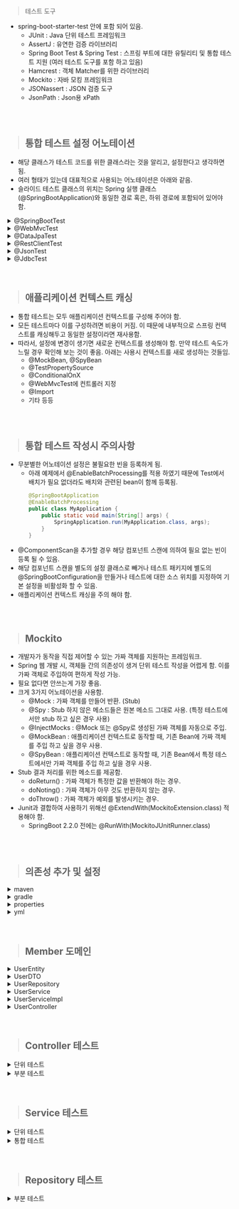 

>  테스트 도구
- spring-boot-starter-test 안에 포함 되어 있음.
  - JUnit : Java 단위 테스트 프레임워크
  - AssertJ : 유연한 검증 라이브러리
  - Spring Boot Test & Spring Test : 스프링 부트에 대한 유틸리티 및 통합 테스트 지원 (여러 테스트 도구를 포함 하고 있음)
  - Hamcrest : 객체 Matcher를 위한 라이브러리
  - Mockito : 자바 모킹 프레임워크
  - JSONassert : JSON 검증 도구
  - JsonPath : Json용 xPath

<br/>
<br/>

> ## 통합 테스트 설정 어노테이션
- 해당 클래스가 테스트 코드를 위한 클래스라는 것을 알리고, 설정한다고 생각하면 됨.
- 여러 형태가 있는데 대표적으로 사용되는 어노테이션은 아래와 같음.
- 슬라이드 테스트 클래스의 위치는 Spring 실행 클래스(@SpringBootApplication)와 동일한 경로 혹은, 하위 경로에 포함되어 있어야 함.

<details>
  <summary>@SpringBootTest</summary>

```java
@SpringBootTest(properties = { "mangkyu.blog=tistory" })
```
- 통합 테스트 환경 설정.
- 모든 빈을 스캔하고 애플리케이션 컨텍스트 생성.
  - 특정 계층만 테스트할 경우 불필요한 빈 스캔으로 시간이 오래 걸림.
  - 이를 해결하기 위해 특정 부분만 테스트할 수 있는 슬라이드 테스트를 위한 어노테이션을 제공함. (@WebMvcTest 등)
  - 슬라이스 테스트도 스프링 컨텍스트를 구성함. (단위 테스트가 아님.)
- 다양한 값을 줄 수 있음.
  - properties : 애플리케이션 실행에 필요한 properties를 Key=value 형태로 추가.
  - args : 애플리케이션의 arguments로 값 전달.
  - classes : 애플리케이션 로딩 시 사용되는 컴포넌트 클래스 정의.
  - webEnvironment : 테스트 환경 설정. (총 4가지)
    - MOCK
      - 웹 기반의 애플리케이션 컨텍스트를 생성하지만 MOCK 환경으로 제공하여 내장 서버 시작 되지 않음.
      - 웹 환경이 클래스패스에 없다면 웹이 아닌 애플리케이션 컨텍스틀를 생성함.
      - 웹 기반 MOCK 테스트를 위해 @AutoConfigureMockMVC 또는 @AutoConfigureWebTestClient와 함께 사용 가능.
    - RANDOM_PORT
      - 웹 기반의 애플리케이션 컨텍스트 생성하여 실제 웹 환경 제공.
      - 내장 서버도 실행되며 사용되지 않는 랜덤 포트를 listen 함.
    - DEFINED_PORT
      - 웹 기반의 애플리케이션 컨텍스트 생성하여 실제 웹 환경 제공.
      - 내장 서버도 실행되며 지정한 포트를 listen 함.
    - NONE
      - SpringApplication로 애플리케이션 컴텍스트 생성.
      - MOCK이나 다른 것들을 포함해 어떠한 웹 환경도 제공하지 않음.
    - 기본 값은 MOCK 이므로 실제 웹 서버 실행 안함.
    - @Transactional 설정 하면 테스트 끝난 후 DB 롤백함.
    - 만약 RANDOM_PORT, DEFINED_PORT 설정 시 별도 쓰레드에서 실제 서버가 구동되므로 @Transactional 설정 해도 롤백 불가. 또한, TestRestTemplate 의존성이 자동 추가 되므로 API 호출이 필요할 때 사용 가능.
    - 해결 방법은 TRUNCATE 명령어로 모든 데이터를 날려 버리는 것. (기본 데이터가 없다는 가정)
    - <details>
        <summary>테스트 격리 고도화하기</summary>
        
        - 테스트의 실행 주기에 개입할 수 있는 AbstractTestExecutionListener 구현체를 생성하여 등록.
        - beforeTestClass : 테스트 클래스 내의 어떠한 테스트도 실행되기 전에 테스트 클래스를 전처리하기 위해 사용.
        - prepareTestInstance : 테스트 객체를 생성하기 위한 전처리 작업.
        - beforeTestMethod : BeforeEach와 같은 Before 콜백들이 실행되기 전에 테스트를 전처리 할 때 사용.
        - beforeTestExecution : BeforeEach와 같은 Before 콜백들이 실행된 후에 테스트를 전처리 할 때 사용.
        - afterTestExecution : AfterEach와 같은 After 콜백들이 실행되기 전에 테스트를 후처리 할 때 사용.
        - afterTestMethod : AfterEach와 같은 After 콜백들이 실행된 후에 테스트를 후처리 할 때 사용.
        - afterTestClass : 모든 테스트의 실행이 끝나고, 테스트 클래스를 후처리할 때 사용.
          ```java
          public class AcceptanceTestExecutionListener extends AbstractTestExecutionListener {
            @Override
            public void afterTestMethod(final TestContext testContext) {
                final JdbcTemplate jdbcTemplate = getJdbcTemplate(testContext);
                final List<String> truncateQueries = getTruncateQueries(jdbcTemplate);
                truncateTables(jdbcTemplate, truncateQueries);
            }
          
            private List<String> getTruncateQueries(final JdbcTemplate jdbcTemplate) {
                return jdbcTemplate.queryForList("SELECT Concat('TRUNCATE TABLE ', TABLE_NAME, ';') AS q FROM INFORMATION_SCHEMA.TABLES WHERE TABLE_SCHEMA = 'PUBLIC'", String.class);
            }
          
            private JdbcTemplate getJdbcTemplate(final TestContext testContext) {
                return testContext.getApplicationContext().getBean(JdbcTemplate.class);
            }
          
            private void truncateTables(final JdbcTemplate jdbcTemplate, final List<String> truncateQueries) {
                execute(jdbcTemplate, "SET REFERENTIAL_INTEGRITY FALSE");
                truncateQueries.forEach(v -> execute(jdbcTemplate, v));
                execute(jdbcTemplate, "SET REFERENTIAL_INTEGRITY TRUE");
            }
            private void execute(final JdbcTemplate jdbcTemplate, final String query) {
                jdbcTemplate.execute(query);
            }
          }
          ```
          ```java
          @SpringBootTest(webEnvironment = SpringBootTest.WebEnvironment.RANDOM_PORT)
          @Retention(RetentionPolicy.RUNTIME)
          @TestExecutionListeners(value = {AcceptanceTestExecutionListener.class,}, mergeMode = TestExecutionListeners.MergeMode.MERGE_WITH_DEFAULTS)
          public @interface AcceptanceTest {
          }
          ```
          ```java
          @AcceptanceTest
          class MyTest {
                  
          }
          ``` 
          </details>
  
</details>

<details>
  <summary>@WebMvcTest</summary>

```java
@WebMvcTest(UserController.class)
class UserControllerTest {
}
```
- 슬라이드 테스트. (통합 테스트이며 부분 테스트임.)
- 컨트롤러 테스트용. 
- 컨트롤러와 연관된 빈들만 제한적으로 찾아서 등록. (@Component, @ConfigurationProperties 스캔 안함)
  - @Controller, @RestController
  - @ControllerAdvice, @RestControllerAdvice
  - @JsonComponent
  - Filter
  - WebMvcConfigurer
  - HandlerMethodArgumentResolver
  - 기타 등등
- 내장된 서블릿 컨테이너가 랜덤 포트로 실행.
- 내부에 @AutoConfigureMockMvc가 있기에 @Autowired로 MockMvc 주입 받을 수 있음.
- 컨트롤러가 의존하는 Bean이 있다면 @MockBean, @SpyBean을 사용해 주어야 함. 
  - 이 경우 새로운 애플리케이션 컨택스트를 필요로 하므로 주의 해야 함.
</details>

<details>
  <summary>@DataJpaTest</summary>

```java
@DataJpaTest
class MyRepositoryTests {
}
```
- 슬라이드 테스트. (통합 테스트이며 부분 테스트임.)
- JPA repository 테스트용.
- @Entity 스캔하고 테스트를 위한 TestEntityManager를 사용해 JPA repository 설정함. (@Component, @ConfigurationProperties 스캔 안함.)
- @Transactional이 포함되어 있어 테스트 끝나면 롤백 됨.
- 롤백을 원하지 않을 경우 @Rollback(false) 추가.
- 만약 properties에 DB 클래스 패스가 존재한다면 자동으로 해당 DB에 연결 됨. (default H2)
- 내장 DB를 사용하고 싶지 않다면 @AutoConfigureTestDatabase(replace = Replace.NONE) 추가.

</details>

<details>
  <summary>@RestClientTest</summary>

- 슬라이드 테스트. (통합 테스트이며 부분 테스트임.)
- RestTemplate 테스트용.
</details>

<details>
  <summary>@JsonTest</summary>

- 슬라이드 테스트. (통합 테스트이며 부분 테스트임.)
- json 관련 테스트를 위해 gson이나 objectMapper 등의 의존성이 필요한 경우 사용.
</details>

<details>
  <summary>@JdbcTest</summary>

- 슬라이드 테스트. (통합 테스트이며 부분 테스트임.)
- Datasource와 JdbcTemplate만 필요한 경우 사용.
- mybatis 사용할 경우 적용.
</details>

<br/>
<br/>

> ## 애플리케이션 컨텍스트 캐싱

- 통합 테스트는 모두 애플리케이션 컨텍스트를 구성해 주어야 함.
- 모든 테스트마다 이를 구성하려면 비용이 커짐. 이 때문에 내부적으로 스프링 컨텍스트를 캐싱해두고 동일한 설정이라면 재사용함.
- 따라서, 설정에 변경이 생기면 새로운 컨텍스트를 생성해야 함. 만약 테스트 속도가 느릴 경우 확인해 보는 것이 좋음. 아래는 사용시 컨텍스트를 새로 생성하는 것들임.
  - @MockBean, @SpyBean
  - @TestPropertySource
  - @ConditionalOnX
  - @WebMvcTest에 컨트롤러 지정
  - @Import
  - 기타 등등

<br/>
<br/>

> ## 통합 테스트 작성시 주의사항
- 무분별한 어노테이션 설정은 불필요한 빈을 등록하게 됨.
  - 아래 예제에서 @EnableBatchProcessing를 적용 하였기 때문에 Test에서 배치가 필요 없더라도 배치와 관련된 bean이 함께 등록됨. 
    ```java
    @SpringBootApplication
    @EnableBatchProcessing
    public class MyApplication {
        public static void main(String[] args) {
            SpringApplication.run(MyApplication.class, args);
        }
    }
    ```
- @ComponentScan을 추가할 경우 해당 컴포넌트 스캔에 의하여 필요 없는 빈이 등록 될 수 있음.
- 해당 컴포넌트 스캔을 별도의 설정 클래스로 빼거나 테스트 패키지에 별도의 @SpringBootConfiguration을 만들거나 테스트에 대한 소스 위치를 지정하여 기본 설정을 비활성화 할 수 있음.
- 애플리케이션 컨텍스트 캐싱을 주의 해야 함.

<br/>
<br/>

> ## Mockito
- 개발자가 동작을 직접 제어할 수 있는 가짜 객체를 지원하는 프레임워크.
- Spring 웹 개발 시, 객체들 간의 의존성이 생겨 단위 테스트 작성을 어렵게 함. 이를 가짜 객체로 주입하여 편하게 작성 가능.
- 필요 없다면 안쓰는게 가장 좋음.
- 크게 3가지 어노테이션을 사용함.
  - @Mock : 가짜 객체를 만들어 반환. (Stub)
  - @Spy : Stub 하지 않은 메소드들은 원본 메소드 그대로 사용. (특정 테스트에서만 stub 하고 싶은 경우 사용)
  - @InjectMocks : @Mock 또는 @Spy로 생성된 가짜 객체를 자동으로 주입.
  - @MockBean : 애플리케이션 컨텍스트로 동작할 때, 기존 Bean에 가짜 객체를 주입 하고 싶을 경우 사용.
  - @SpyBean : 애플리케이션 컨텍스트로 동작할 때, 기존 Bean에서 특정 테스트에서만 가짜 객체를 주입 하고 싶을 경우 사용.
- Stub 결과 처리를 위한 메소드를 제공함.
  - doReturn() : 가짜 객체가 특정한 값을 반환해야 하는 경우.
  - doNoting() : 가짜 객체가 아무 것도 반환하지 않는 경우. 
  - doThrow() : 가짜 객체가 예외를 발생시키는 경우.
- Junit과 결합하여 사용하기 위해선 @ExtendWith(MockitoExtension.class) 적용해야 함.
  - SpringBoot 2.2.0 전에는 @RunWith(MockitoJUnitRunner.class)

<br/>
<br/>

> ## 의존성 추가 및 설정

<details>
  <summary>maven</summary>

```maven
<dependencies>
  <!-- H2 Database -->
  <dependency>
      <groupId>com.h2database</groupId>
      <artifactId>h2</artifactId>
      <scope>runtime</scope>
  </dependency>

  <!-- Spring Data JPA -->
  <dependency>
      <groupId>org.springframework.boot</groupId>
      <artifactId>spring-boot-starter-data-jpa</artifactId>
  </dependency>
  
  <!-- MOCKITO -->
  <dependency>
      <groupId>org.mockito</groupId>
      <artifactId>mockito-core</artifactId>
      <version>4.1.0</version>
      <scope>test</scope>
  </dependency>
  
  <!-- GSON -->
  <dependency>
      <groupId>com.google.code.gson</groupId>
      <artifactId>gson</artifactId>
      <version>2.8.9</version>
  </dependency>
</dependencies>
```
</details>

<details>
  <summary>gradle</summary>

```
dependencies {
    // H2 Database
    runtimeOnly 'com.h2database:h2'

    // Spring Data JPA
    implementation 'org.springframework.boot:spring-boot-starter-data-jpa'
    
    // Mockito 
    testImplementation 'org.mockito:mockito-core:4.1.0'

    // Gson
    implementation 'com.google.code.gson:gson:2.8.9'
}
```
</details>

<details>
  <summary>properties</summary>

```
spring.datasource.url=jdbc:h2:mem:testdb;DB_CLOSE_DELAY=-1;DB_CLOSE_ON_EXIT=FALSE
spring.datasource.driverClassName=org.h2.Driver
spring.datasource.username=sa
spring.datasource.password=

spring.jpa.database-platform=org.hibernate.dialect.H2Dialect
spring.jpa.hibernate.ddl-auto=update
spring.h2.console.enabled=true
spring.h2.console.path=/h2-console
```
</details>

<details>
  <summary>yml</summary>

```
spring:
    datasource:
        url: jdbc:h2:mem:testdb;DB_CLOSE_DELAY=-1;DB_CLOSE_ON_EXIT=FALSE
        driverClassName: org.h2.Driver
        username: sa
        password:

jpa:
    database-platform: org.hibernate.dialect.H2Dialect
    hibernate:
    ddl-auto: update

h2:
    console:
    enabled: true
    path: /h2-console
```
</details>

<br/>
<br/>

> ## Member 도메인
<details>
  <summary>UserEntity</summary>

```java
package com.example.springboot.user;

import jakarta.persistence.*;
import lombok.AllArgsConstructor;
import lombok.Builder;
import lombok.Getter;
import lombok.NoArgsConstructor;

@Entity
@Table(name ="MEMBER")
@AllArgsConstructor
@NoArgsConstructor
@Getter
@Builder
public class UserEntity {
    @Id
    @GeneratedValue(strategy = GenerationType.AUTO)
    private Long id;

    @Column(name = "NAME")
    private String name;

    @Column(name = "AGE")
    private int age;

}
```

</details>

<details>
  <summary>UserDTO</summary>

```java
package com.example.springboot.user;

import lombok.AllArgsConstructor;
import lombok.Builder;
import lombok.Data;
import lombok.NoArgsConstructor;

@Data
@NoArgsConstructor
@AllArgsConstructor
@Builder
public class UserDTO {
    private Long id;
    private String name;
    private int age;

    public UserEntity transforUser(){
        return new UserEntity(id, name, age);
    }
    public static UserDTO of(UserEntity userEntity){
        return  new UserDTO(userEntity.getId(), userEntity.getName(), userEntity.getAge());
    }
}
```

</details>

<details>
  <summary>UserRepository</summary>

```java
package com.example.springboot.user;

import org.springframework.data.jpa.repository.JpaRepository;

public interface UserRepository extends JpaRepository<UserEntity, Long> {
    public UserEntity save(UserEntity UserEntity);

}
```

</details>

<details>
  <summary>UserService</summary>

```java
package com.example.springboot.user;

public interface UserService {
    public UserDTO signUp(UserDTO userDTO);

    public UserDTO select(Long ID);

    public UserDTO updateUser(UserDTO userDTO);
}
```

</details>

<details>
  <summary>UserServiceImpl</summary>

```java
package com.example.springboot.user;

import lombok.RequiredArgsConstructor;
import org.springframework.stereotype.Service;

@Service
@RequiredArgsConstructor
public class UserServiceImpl implements UserService {
    private final UserRepository userRepository;

    @Override
    public UserDTO signUp(UserDTO userDTO) {
        return (UserDTO.of(userRepository.save(userDTO.transforUser())));
    }

    @Override
    public UserDTO select(Long ID) {
        return null;
    }

    @Override
    public UserDTO updateUser(UserDTO userDTO) {
        return null;
    }

}
```

</details>

<details>
  <summary>UserController</summary>

```java
package com.example.springboot.user;

import lombok.RequiredArgsConstructor;
import org.springframework.http.HttpStatus;
import org.springframework.http.ResponseEntity;
import org.springframework.web.bind.annotation.*;

@RestController
@RequestMapping("/user")
@RequiredArgsConstructor
public class UserController {
    private final UserService userService;

    @PostMapping("/signup")
    public ResponseEntity<UserDTO> signUp(@RequestBody UserDTO userDTO){
        UserDTO result = userService.signUp(userDTO);
        return ResponseEntity.status(HttpStatus.CREATED).body(result);
    }

    @GetMapping("/find/{id}")
    public ResponseEntity<UserDTO> find(@PathVariable("id") long id){
        return ResponseEntity.ok(userService.select(id));
    }
}
```

</details>

<br/>
<br/>

> ## Controller 테스트
<details>
  <summary>단위 테스트</summary>

- 단위 테스트를 위해 MockMvc를 이용하여 controller 등록 하는 것이 포인트.

  ```java
  package user;
  
  import static org.mockito.ArgumentMatchers.any;
  import static org.mockito.Mockito.doReturn;
  import static org.springframework.test.web.servlet.result.MockMvcResultMatchers.jsonPath;
  import static org.springframework.test.web.servlet.result.MockMvcResultMatchers.status;
  
  import com.google.gson.Gson;
  import org.junit.jupiter.api.BeforeEach;
  import org.junit.jupiter.api.DisplayName;
  import org.junit.jupiter.api.Test;
  import org.junit.jupiter.api.extension.ExtendWith;
  import org.mockito.InjectMocks;
  import org.mockito.Mock;
  import org.mockito.junit.jupiter.MockitoExtension;
  import org.springframework.http.MediaType;
  import org.springframework.test.web.servlet.MockMvc;
  import org.springframework.test.web.servlet.ResultActions;
  import org.springframework.test.web.servlet.request.MockMvcRequestBuilders;
  import org.springframework.test.web.servlet.setup.MockMvcBuilders;
  
  @ExtendWith(MockitoExtension.class)
  class UserControllerTest {
  
      // 가짜 객체(Mock) 생성
      @Mock
      private UserService userService;
  
      // @Mock으로 만든 가짜 객체를 주입 받은 객체 생성. (@Mock userService 주입된 userController)
      @InjectMocks
      private UserController userController;
  
      // 테스트용 HTTP 호출 (가짜 객체를 주입 받은 userController 등록 하기 위한 테스트용 MVC)
      private MockMvc mockMvc;
  
      // 각 @Test, @RepeatedTest, @ParameterizedTest 또는 @TestFactory 메소드보다 먼저 메소드가 실행되어야 함을 의미
      // 가짜 객체 userService가 주입 된 UserController를 적용 하겠다는 뜻이다.
      @BeforeEach
      public void init() {
          mockMvc = MockMvcBuilders.standaloneSetup(userController).build();
      }
  
      @DisplayName("회원 가입 성공")
      @Test
      void signUpSuccess() throws Exception {
          //given
          UserDTO userRequest = signRequest();
          UserDTO userResponse = signResponse();
  
          // userService는 가짜 객체이므로 반환 값이 무엇인지 설정해야한다.
          // 즉, 가짜 객체 userService의 메소드 signUp()에 UserDTO.class로 변환 가능한 객체 any를 매개변수로 주었을 경우 userResponse를 반환하도록 설정하는 것이다.
          doReturn(userResponse).when(userService).signUp(any(UserDTO.class));
  
          //when
          // userRequest를 콘텐트 내용으로 보냈을 때, 결과 값이 resultActions 에 저장된다.
          ResultActions resultActions = mockMvc.perform(
                  MockMvcRequestBuilders.post("/user/signup")
                          .contentType(MediaType.APPLICATION_JSON)
                          .content(new Gson().toJson(userRequest)) // request를 Gson 라이브러리를 통해 Json으로 변환하여 넘긴다.
          );
  
          //then
          // 현재는 값이 존재 하는지만 확인 했지만 결과 값이 내가 예상하는 결과 값이랑 같은지 확인하면 된다.
          resultActions.andExpect(status().isCreated()) // 상태 결과 값이 created인지 확인
              .andExpect(jsonPath("id", userResponse.getId()).exists()) // id 값이 존재 하는지 확인
              .andExpect(jsonPath("name", userResponse.getName()).exists()) // name 값이 존재 하는지 확인
              .andExpect(jsonPath("age", userResponse.getAge()).exists()); // age 값이 존재 하는지 확인
  
      }
  
      // 테스트할 입력 값
      private UserDTO signRequest() {
          return UserDTO.builder()
                  .id(null)
                  .name("홍길동")
                  .age(32)
                  .build();
      }
  
      // 정해진 결과 값
      private UserDTO signResponse() {
          return UserDTO.builder()
                  .id(0L)
                  .name("홍길동")
                  .age(32)
                  .build();
      }
  }
  ```
</details>

<details>
  <summary>부분 테스트</summary>

- @WebMvcTest 적용하기.
- 만약 userController에 bean을 여러개 주입받고 있을 경우, 해당 빈들을 모두 가져 오고 다시 mockbean 확인 후 만들어 바꾸기 때문에 단위 테스트 보다 느리다.

  ```java
  package com.example.springboot.user;
  
  import com.google.gson.Gson;
  import org.junit.jupiter.api.DisplayName;
  import org.junit.jupiter.api.Test;
  import org.springframework.beans.factory.annotation.Autowired;
  import org.springframework.boot.test.autoconfigure.web.servlet.WebMvcTest;
  import org.springframework.boot.test.mock.mockito.MockBean;
  import org.springframework.http.MediaType;
  import org.springframework.test.web.servlet.MockMvc;
  import org.springframework.test.web.servlet.ResultActions;
  import org.springframework.test.web.servlet.request.MockMvcRequestBuilders;
  
  import static org.mockito.ArgumentMatchers.any;
  import static org.mockito.Mockito.doReturn;
  import static org.springframework.test.web.servlet.result.MockMvcResultMatchers.jsonPath;
  import static org.springframework.test.web.servlet.result.MockMvcResultMatchers.status;
  
  
  @WebMvcTest(UserController.class)
  class UserControllerTest2 {
  
      // 서버를 실행 하지 않고도 api 요청을 보낼 수 있는 객체
      @Autowired
      private MockMvc mockMvc;
  
      // bean에 등록 된 userService를 가짜 객체로 교체 한다.
      @MockBean
      private UserService userService;
  
      @Test
      @DisplayName("회원 가입 성공")
      void signUpSuccess() throws Exception {
          //given
          UserDTO userRequest = signRequest();
          UserDTO userResponse = signResponse();
  
          // userService는 가짜 객체이므로 반환 값이 무엇인지 설정해야한다.
          // 즉, 가짜 객체 userService의 메소드 signUp()에 UserDTO.class로 변환 가능한 객체 any를 매개변수로 주었을 경우 userResponse를 반환하도록 설정하는 것이다.
          doReturn(userResponse).when(userService).signUp(any(UserDTO.class));
  
          //when
          ResultActions resultActions = mockMvc.perform(
                  MockMvcRequestBuilders.post("/user/signup")
                          .contentType(MediaType.APPLICATION_JSON)
                          .content(new Gson().toJson(userRequest)) // request를 Gson 라이브러리를 통해 Json으로 변환하여 넘긴다.
          );
  
          //then
          // 현재는 값이 존재 하는지만 확인 했지만 결과 값이 내가 예상하는 결과 값이랑 같은지 확인하면 된다.
          resultActions.andExpect(status().isCreated()) // 상태 결과 값이 created인지 확인
                  .andExpect(jsonPath("id", userResponse.getId()).exists()) // id 값이 존재 하는지 확인
                  .andExpect(jsonPath("name", userResponse.getName()).exists()) // name 값이 존재 하는지 확인
                  .andExpect(jsonPath("age", userResponse.getAge()).exists()); // age 값이 존재 하는지 확인
  
      }
  
      // 테스트할 입력 값
      private UserDTO signRequest() {
          return UserDTO.builder()
                  .id(null)
                  .name("홍길동")
                  .age(32)
                  .build();
      }
  
      // 정해진 결과 값
      private UserDTO signResponse() {
          return UserDTO.builder()
                  .id(0L)
                  .name("홍길동")
                  .age(32)
                  .build();
      }
  
  }
  ```
</details>

<br/>
<br/>

> ## Service 테스트

<details>
  <summary>단위 테스트</summary>

- 많이 사용 하는 방법.

  ```java
  package com.example.springboot.user;
  
  import org.junit.jupiter.api.DisplayName;
  import org.junit.jupiter.api.Test;
  import org.junit.jupiter.api.extension.ExtendWith;
  import org.mockito.InjectMocks;
  import org.mockito.Mock;
  import org.mockito.junit.jupiter.MockitoExtension;
  
  import static org.assertj.core.api.Assertions.assertThat;
  import static org.mockito.ArgumentMatchers.any;
  import static org.mockito.Mockito.*;
  
  @ExtendWith(MockitoExtension.class)
  class UserServiceTest {
  
      // 가짜 객체 생성
      @Mock
      private UserRepository userRepository;
  
      // 가짜 객체 주입
      @InjectMocks
      private UserServiceImpl userService;
  
      @Test
      @DisplayName("회원가입")
      void signup() {
          //given (입력 값, 예상 되는 출력값, 가짜 객체 실행 시 내보낼 값 설정)
          UserEntity userEntity = UserEntity.builder().name("홍길동").age(13).build();
          UserDTO request = UserDTO.builder().name("홍길동").age(13).build();
          UserDTO response = UserDTO.of(userEntity);
          doReturn(userEntity).when(userRepository).save(any(UserEntity.class));
  
          // when (서비스 실행 시 결과 값)
          UserDTO result = userService.signUp(request);
  
          // then (예상 값과 결과 값 비교)
          assertThat(result.getName()).isEqualTo(response.getName());
          assertThat(result.getAge()).isEqualTo(response.getAge());
  
          // verity (실제 해당 메소드가 1번 실행 되었는지 검증)
          verify(userRepository, times(1)).save(any(UserEntity.class));
      }
  }
  ```
</details>

<details>
  <summary>통합 테스트</summary>

- service는 controller에서 쓰는 부분 테스트 어노테이션이(@WebMvcTest) 없음.
- 거의 사용 하지 않는다.

  ```java
  package com.example.springboot.user;
  
  
  import org.junit.jupiter.api.DisplayName;
  import org.junit.jupiter.api.Test;
  import org.springframework.boot.test.context.SpringBootTest;
  import org.springframework.boot.test.mock.mockito.MockBean;
  import org.springframework.boot.test.mock.mockito.SpyBean;
  
  import static org.assertj.core.api.Assertions.assertThat;
  import static org.mockito.ArgumentMatchers.any;
  import static org.mockito.Mockito.*;
  
  @SpringBootTest
  public class UserServiceTest2 {
  
      // 등록 된 bean을 바꿔 치기 할 가짜 객체
      @MockBean
      private UserRepository userRepository;
  
      // 기본적으로 등록된 bean을 가져온다. 만약 가짜 객체로 만들고 싶어진다면 given 작업에서 수행하면 그 메소드에서만 적용됨.
      @SpyBean
      private UserService userService;
  
      @Test
      @DisplayName("회원가입")
      void signup() {
          //given (입력 값, 예상 되는 출력값, 가짜 객체 실행 시 내보낼 값 설정)
          UserEntity userEntity = UserEntity.builder().name("홍길동").age(13).build();
          UserDTO request = UserDTO.builder().name("홍길동").age(13).build();
          UserDTO response = UserDTO.of(userEntity);
          doReturn(userEntity).when(userRepository).save(any(UserEntity.class));
  
          // when (서비스 실행 시 결과 값)
          UserDTO result = userService.signUp(request);
  
          // then (예상 값과 결과 값 비교)
          assertThat(result.getName()).isEqualTo(response.getName());
          assertThat(result.getAge()).isEqualTo(response.getAge());
  
          // verity (실제 해당 메소드가 1번 실행 되었는지 검증)
          verify(userRepository, times(1)).save(any(UserEntity.class));
      }
  }
  ```
</details>

<br/>
<br/>

> ## Repository 테스트

<details>
  <summary>부분 테스트</summary>

- JPA 테스트의 경우 DB 연결을 해줘야 의미가 있기 때문에 부분 테스트로 진행함.

  ```java
  package com.example.springboot.user;
  
  import org.junit.jupiter.api.DisplayName;
  import org.junit.jupiter.api.Test;
  import org.springframework.beans.factory.annotation.Autowired;
  import org.springframework.boot.test.autoconfigure.orm.jpa.DataJpaTest;
  
  import static org.assertj.core.api.Assertions.assertThat;
  
  @DataJpaTest
  class UserRepositoryTest {
  
      // bean에 등록 된 객체를 그대로 가져와 쓰겠다.
      @Autowired
      private UserRepository userRepository;
  
      @Test
      @DisplayName("회원가입")
      void signUp(){
          //given
          UserDTO request = UserDTO.builder().name("홍길동").age(13).build();
  
          //when
          UserEntity result = userRepository.save(request.transforUser());
  
          //then
          assertThat(result.getAge()).isEqualTo(request.getAge());
          assertThat(result.getName()).isEqualTo(request.getName());
      }
  
  }
  ```
</details>